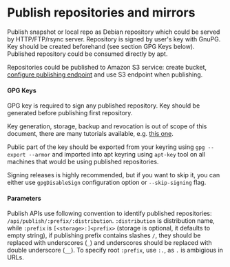 # Publish repositories and mirrors
<div>

Publish snapshot or local repo as Debian repository which could be served by HTTP/FTP/rsync server. Repository is signed by user's key with GnuPG. Key should be created beforehand (see section GPG Keys below).  Published repository could be consumed directly by apt.

Repositories could be published to Amazon S3 service: create bucket,
[configure publishing endpoint](/doc/feature/s3/) and use S3 endpoint when
publishing.


#### GPG Keys

GPG key is required to sign any published repository. Key should be generated before publishing first repository.

Key generation, storage, backup and revocation is out of scope of this document, there are many tutorials available, e.g. [this one](http://fedoraproject.org/wiki/Creating_GPG_Keys).

Publiс part of the key should be exported from your keyring using `gpg --export --armor` and imported into apt keyring using `apt-key` tool on all machines that would be using published repositories.

Signing releases is highly recommended, but if you want to skip it, you can either use `gpgDisableSign` configuration option or `--skip-signing` flag.

#### Parameters

Publish APIs use following convention to identify published repositories: `/api/publish/:prefix/:distribution`.  `:distribution` is distribution name, while `:prefix` is `[<storage>:]<prefix>` (storage is optional, it defaults to empty string), if publishing prefix contains slashes `/`, they should be replaced with underscores (`_`) and underscores
should be replaced with double underscore (`__`). To specify root `:prefix`, use `:.`, as `.` is ambigious in URLs.

</div>
